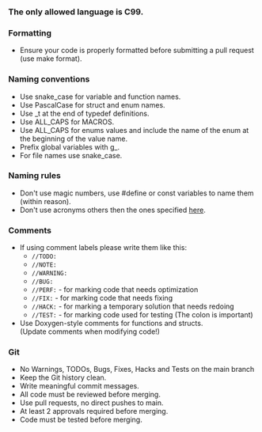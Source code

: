 ### The only allowed language is C99.
### Formatting
- Ensure your code is properly formatted before submitting a pull request (use make format).  
### Naming conventions
- Use snake_case for variable and function names.  
- Use PascalCase for struct and enum names.  
- Use _t at the end of typedef definitions.  
- Use ALL_CAPS for MACROS.  
- Use ALL_CAPS for enums values and include the name of the enum at the beginning of the value name.  
- Prefix global variables with g_.  
- For file names use snake_case.  
### Naming rules
- Don't use magic numbers, use #define or const variables to name them (within reason).  
- Don't use acronyms others then the ones specified [here](acronyms.md).  
### Comments
- If using comment labels please write them like this:
    - `//TODO:` 
    - `//NOTE:`
    - `//WARNING:`
    - `//BUG:`
    - `//PERF:` - for marking code that needs optimization
    - `//FIX:` - for marking code that needs fixing
    - `//HACK:` - for marking a temporary solution that needs redoing
    - `//TEST:` - for marking code used for testing
    (The colon is important)
- Use Doxygen-style comments for functions and structs.  
(Update comments when modifying code!)  
### Git
- No Warnings, TODOs, Bugs, Fixes, Hacks and Tests on the main branch
- Keep the Git history clean.  
- Write meaningful commit messages.  
- All code must be reviewed before merging.  
- Use pull requests, no direct pushes to main.  
- At least 2 approvals required before merging.  
- Code must be tested before merging.  
